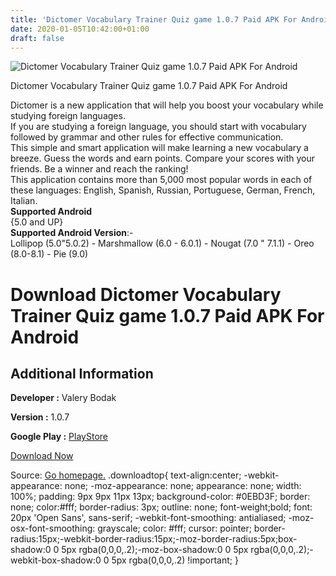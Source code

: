 ```yaml
---
title: 'Dictomer Vocabulary Trainer Quiz game 1.0.7 Paid APK For Android'
date: 2020-01-05T10:42:00+01:00
draft: false
---
```


![Dictomer Vocabulary Trainer Quiz game 1.0.7 Paid APK For Android](https://i1.wp.com/apkhome.net/wp-content/uploads/2020/01/Dictomer-Vocabulary-Trainer-Quiz-game-1.0.7-Paid.png "Dictomer Vocabulary Trainer Quiz game 1.0.7 Paid APK For Android")

  

Dictomer Vocabulary Trainer Quiz game 1.0.7 Paid APK For Android

Dictomer is a new application that will help you boost your vocabulary while studying foreign languages.  
If you are studying a foreign language, you should start with vocabulary followed by grammar and other rules for effective communication.  
This simple and smart application will make learning a new vocabulary a breeze. Guess the words and earn points. Compare your scores with your friends. Be a winner and reach the ranking!  
This application contains more than 5,000 most popular words in each of these languages: English, Spanish, Russian, Portuguese, German, French, Italian.  
**Supported Android**  
{5.0 and UP}  
**Supported Android Version**:-  
Lollipop (5.0"5.0.2) - Marshmallow (6.0 - 6.0.1) - Nougat (7.0 " 7.1.1) - Oreo (8.0-8.1) - Pie (9.0)

Download Dictomer Vocabulary Trainer Quiz game 1.0.7 Paid APK For Android
=========================================================================

Additional Information
----------------------

**Developer :** Valery Bodak

**Version :** 1.0.7

**Google Play :** [PlayStore](https://play.google.com/store/apps/details?id=com.dictomer&hl=en)

  

[Download Now](https://store4app.co/post/dictomer-vocabulary-trainer-quiz-game-1-0-7-paid-apk-for-android_1578213295)

  
Source: [Go homepage.](https://store4app.co/post/dictomer-vocabulary-trainer-quiz-game-1-0-7-paid-apk-for-android_1578213295) .downloadtop{ text-align:center; -webkit-appearance: none; -moz-appearance: none; appearance: none; width: 100%; padding: 9px 9px 11px 13px; background-color: #0EBD3F; border: none; color:#fff; border-radius: 3px; outline: none; font-weight;bold; font: 20px 'Open Sans', sans-serif; -webkit-font-smoothing: antialiased; -moz-osx-font-smoothing: grayscale; color: #fff; cursor: pointer; border-radius:15px;-webkit-border-radius:15px;-moz-border-radius:5px;box-shadow:0 0 5px rgba(0,0,0,.2);-moz-box-shadow:0 0 5px rgba(0,0,0,.2);-webkit-box-shadow:0 0 5px rgba(0,0,0,.2) !important; }